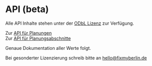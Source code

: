 # API (beta)

Alle API Inhalte stehen unter der [ODbL Lizenz](https://opendatacommons.org/licenses/odbl/) zur Verfügung. 

Zur [API für Planungen](https://api.fixmyberlin.de/api/plannings)<br />
Zur [API für Planungsabschnitte](https://api.fixmyberlin.de/api/planning-sections)

Genaue Dokumentation aller Werte folgt.

Bei gesonderter Lizenzierung schreib bitte an hello@fixmyberlin.de
